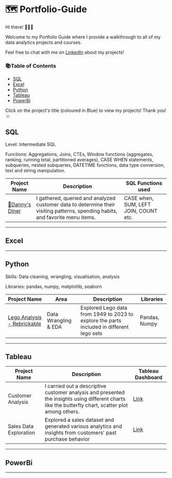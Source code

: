 # 🗺 Portfolio-Guide
Hi there! 🙋🏻‍♀️

Welcome to my Portfolio Guide where I provide a walkthrough to all of my data analytics projects and courses.

Feel free to chat with me on [LinkedIn](https://www.linkedin.com/in/alumassy/) about my projects!

### 📚Table of Contents
- [SQL](https://github.com/alumassy/Portfolio-Guide#sql)
- [Excel](https://github.com/alumassy/Portfolio-Guide/main/README.md#excel)
- [Python](https://github.com/alumassy/Portfolio-Guide/main/README.md#python)
- [Tableau](https://github.com/alumassy/Portfolio-Guide/main/README.md#tableau)
- [PowerBi](https://github.com/alumassy/Portfolio-Guide/main/README.md#powerbi)

Click on the project's title (coloured in Blue) to view my projects! Thank you! ☺️

## SQL
Level: Intermediate SQL

Functions: Aggregations, Joins, CTEs, Window functions (aggregates, ranking, running total, partitioned averages), CASE WHEN statements, subqueries, nested subqueries, DATETIME functions, data type conversion, text and string manipulation.

| Project Name | Description | SQL Functions used | 
| --- | --- | --- |
| [🍜Danny's Diner](https://github.com/alumassy/8WeekSQLChallenge#case-study-1---dannys-diner) | I gathered, queried and analyzed customer data to determine their visiting patterns, spending habits, and favorite menu items. | CASE when, SUM, LEFT JOIN, COUNT etc. |
---
## Excel
---

## Python
Skills: Data cleaning, wrangling, visualisation, analysis

Libraries: pandas, numpy, matplotlib, seaborn

| Project Name | Area | Description | Libraries |
| --- | --- | --- | --- |
| [Lego Analysis - Rebrickable](https://github.com/alumassy/Data-Analysis-Projects/blob/main/Lego%20Data%20Analysis%20with%20Python.ipynb) | Data Wrangling & EDA | Explored Lego data from 1949 to 2023 to explore the parts included in different lego sets | Pandas, Numpy |

---

## Tableau
| Project Name | Description | Tableau Dashboard |
| --- | --- | --- |
| Customer Analysis | I carried out a descriptive customer analysis and presented the insights using different charts like the butterfly chart, scatter plot among others. | [Link](https://public.tableau.com/views/CustomerAnalysis_16797093585620/Dashboard1?:language=en-US&:display_count=n&:origin=viz_share_link) |
| Sales Data Exploration |Explored a sales dataset and generated various analytics and insights from customers' past purchase behavior | [Link](https://public.tableau.com/views/SalesDashboard1_16786765721100/SalesDashboard1?:language=en-US&:display_count=n&:origin=viz_share_link) |
---

## PowerBi
---
